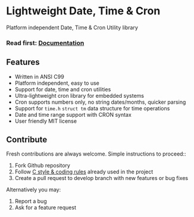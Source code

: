 # Lightweight Date, Time & Cron

Platform independent Date, Time & Cron Utility library

<h3>Read first: <a href="http://docs.majerle.eu/projects/lwdtc/">Documentation</a></h3>

## Features

* Written in ANSI C99
* Platform independent, easy to use
* Support for date, time and cron utilities
* Ultra-lightweight cron library for embedded systems
* Cron supports numbers only, no string dates/months, quicker parsing
* Support for `time.h` `struct tm` data structure for time operations
* Date and time range support with CRON syntax
* User friendly MIT license

## Contribute

Fresh contributions are always welcome. Simple instructions to proceed::

1. Fork Github repository
2. Follow [C style & coding rules](https://github.com/MaJerle/c-code-style) already used in the project
3. Create a pull request to develop branch with new features or bug fixes

Alternatively you may:

1. Report a bug
2. Ask for a feature request
